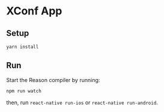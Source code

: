 # XConf App

## Setup

```bash
yarn install
```

## Run

Start the Reason compiler by running:

```bash
npm run watch
```

then, run `react-native run-ios` or `react-native run-android`.
